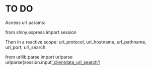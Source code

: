 # TO DO


Access url params:

from shiny.express import session

Then in a reactive scope:
url_protocol, url_hostname, url_pathname, url_port, url_search

from urllib.parse import urlparse
urlparse(session.input['.clientdata_url_search']())